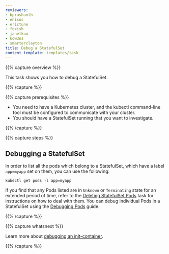 ```yaml
---
reviewers:
- bprashanth
- enisoc
- erictune
- foxish
- janetkuo
- kow3ns
- smarterclayton
title: Debug a StatefulSet
content_template: templates/task
---
```


{{% capture overview %}}

This task shows you how to debug a StatefulSet.

{{% /capture %}}

{{% capture prerequisites %}}

* You need to have a Kubernetes cluster, and the kubectl command-line tool must be configured to communicate with your cluster.
* You should have a StatefulSet running that you want to investigate.

{{% /capture %}}

{{% capture steps %}}

## Debugging a StatefulSet

In order to list all the pods which belong to a StatefulSet, which have a label `app=myapp` set on them,
you can use the following:

```shell
kubectl get pods -l app=myapp
```

If you find that any Pods listed are in `Unknown` or `Terminating` state for an extended period of time,
refer to the [Deleting StatefulSet Pods](/docs/tasks/manage-stateful-set/delete-pods/) task for
instructions on how to deal with them.
You can debug individual Pods in a StatefulSet using the
[Debugging Pods](/docs/tasks/debug-application-cluster/debug-pod-replication-controller/) guide.

{{% /capture %}}

{{% capture whatsnext %}}

Learn more about [debugging an init-container](/docs/tasks/debug-application-cluster/debug-init-containers/).

{{% /capture %}}